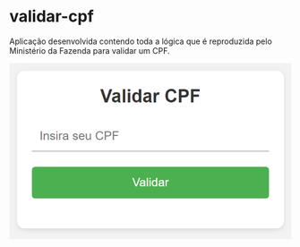 # validar-cpf
Aplicação desenvolvida contendo toda a lógica que é reproduzida pelo Ministério da Fazenda para validar um CPF.

![App Screenshot](https://github.com/AlexJjunio/validar-cpf/blob/main/preview/app.png)
